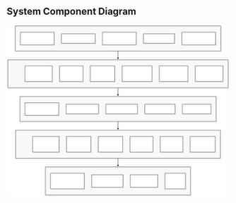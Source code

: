 ## System Component Diagram
![Component Diagram](https://github.com/COSC-499-W2025/capstone-project-team-7/blob/cf2e60dc45b482d8ee486e5ec0f2a387d2d52809/docs/Team-7-System-Architecture%20_%20Mermaid%20Chart-2025-09-24-225058.svg)

